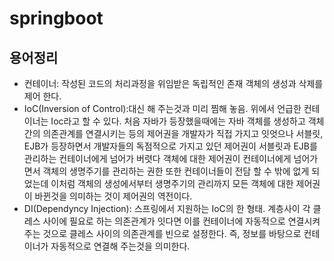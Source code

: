 # springboot


## 용어정리

* 컨테이너: 작성된 코드의 처리과정을 위임받은 독립적인 존재 객체의 생성과 삭제를 제어 한다.
* IoC(Inversion of Control):대신 해 주는것과 미리 찜해 놓음. 위에서 언급한 컨테이너는 Ioc라고 할 수 있다. 처음 자바가 등장했을때에는
자바 객체를 생성하고 객체간의 의존관계를 연결시키는 등의 제어권을 개발자가 직접 가지고 잇엇으나
서블릿, EJB가 등장하면서 개발자들의 독점적으로 가지고 있던 제어권이 서블릿과 EJB를 관리하는 컨테이너에게
넘어가 버렷다 객체에 대한 제어권이 컨테이너에게 넘어가면서 객체의 생명주기를 관리하는 권한 또한 컨테이너들이 전담 할 수 밖에 없게 되었는데
이처럼 객체의 생성에서부터 생명주기의 관리까지 모든 객체에 대한 제어권이 바뀐것을 의미하는 것이 제어권의 역전이다.
* DI(Dependyncy Injection): 스프링에서 지원하는 IoC의 한 형태. 계층사이 각 클레스 사이에 필요로 하는 의존관계가 잇다면
이를 컨테이너에 자동적으로 연결시켜주는 것으로 클레스 사이의 의존관계를 빈으로 설정한다.
즉, 정보를 바탕으로 컨테이너가 자동적으로 연결해 주는것을 의미한다.

